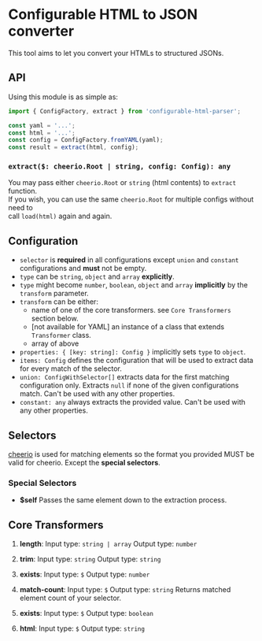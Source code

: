 # Configurable HTML to JSON converter
This tool aims to let you convert your HTMLs to structured JSONs.  
  
## API
Using this module is as simple as:  
  
```ts
import { ConfigFactory, extract } from 'configurable-html-parser';

const yaml = '...';
const html = '...';
const config = ConfigFactory.fromYAML(yaml);
const result = extract(html, config);
```
  
### `extract($: cheerio.Root | string, config: Config): any`
You may pass either `cheerio.Root` or `string` (html contents) to `extract` function.  
If you wish, you can use the same `cheerio.Root` for multiple configs without need to  
call `load(html)` again and again.  
  
## Configuration
* `selector` is **required** in all configurations except `union` and `constant` configurations and **must** not be empty.  
* `type` can be `string`, `object` and `array` **explicitly**.
* `type` might become `number`, `boolean`, `object` and `array` **implicitly** by the `transform` parameter.
* `transform` can be either:
  - name of one of the core transformers. see `Core Transformers` section below.
  - [not available for YAML] an instance of a class that extends `Transformer` class.
  - array of above
* `properties: { [key: string]: Config }` implicitly sets `type` to `object`.
* `items: Config` defines the configuration that will be used to extract data for every match of the selector.
* `union: ConfigWithSelector[]` extracts data for the first matching configuration only. Extracts `null` if
  none of the given configurations match. Can't be used with any other properties.
* `constant: any` always extracts the provided value. Can't be used with any other properties.

## Selectors
[cheerio](https://npmjs.com/package/cheerio) is used for matching elements so the format you provided MUST be valid for cheerio. Except the **special selectors**.

### Special Selectors
* **$self**
Passes the same element down to the extraction process.  

## Core Transformers
1. **length**:
  Input type: `string | array`
  Output type: `number`

2. **trim**:
  Input type: `string`
  Output type: `string`

3. **exists**:
  Input type: `$`
  Output type: `number`

4. **match-count**:
  Input type: `$`
  Output type: `string`
  Returns matched element count of your selector.

5. **exists**:
  Input type: `$`
  Output type: `boolean`

6. **html**:
  Input type: `$`
  Output type: `string`
